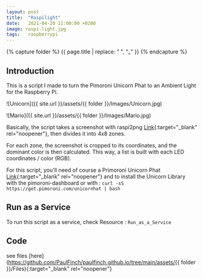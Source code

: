 ```yaml
---
layout: post
title:  "Raspilight"
date:   2021-04-20 11:00:00 +0200
image: raspi-light.jpg
tags:   raspberrypi
---
```

{% capture folder %}
{{ page.title | replace: " ", "_" }}
{% endcapture %}

## Introduction ##
This is a script I made to turn the Pimoroni Unicorn Phat to an Ambient Light for the Raspberry Pi.

![Unicorn]({{ site.url }}/assets/{{ folder }}/Images/Unicorn.jpg)

![Mario]({{ site.url }}/assets/{{ folder }}/Images/Mario.jpg)

Basically, the script takes a screenshot with raspi2png [Link]('https://github.com/AndrewFromMelbourne/raspi2png'){:target="_blank" rel="noopener"}, then divides it into 4x8 zones.

For each zone, the screenshot is cropped to its coordinates, and the dominant color is then calculated.
This way, a list is built with each LED coordinates / color (RGB). 

For this script, you'll need of course a Primoroni Unicorn Phat [Link]('https://shop.pimoroni.com/products/unicorn-phat'){:target="_blank" rel="noopener"} and to install the Unicorn Library with the pimoroni-dashboard or with :
`curl -sS https://get.pimoroni.com/unicornhat | bash`

## Run as a Service ##
To run this script as a service, check Resource : `Run_as_a_Service`

## Code ##
see files [here](https://github.com/PaulFinch/paulfinch.github.io/tree/main/assets/{{ folder }}/Files){:target="_blank" rel="noopener"}